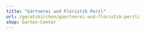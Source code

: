 ```yaml
---
title: "Gärtnerei und Floristik Perzl"
url: /geratskirchen/gaertnerei-und-floristik-perzl/
shop: Garten-Center
---
```

